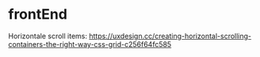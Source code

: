 # frontEnd

Horizontale scroll items:
https://uxdesign.cc/creating-horizontal-scrolling-containers-the-right-way-css-grid-c256f64fc585
